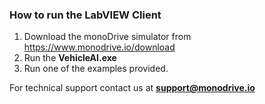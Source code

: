 ### How to run the LabVIEW Client

1. Download the monoDrive simulator from https://www.monodrive.io/download
2. Run the **VehicleAI.exe**
3. Run one of the examples provided.


For technical support contact us at <b>support@monodrive.io</b>
